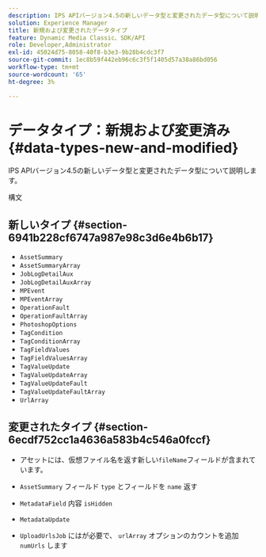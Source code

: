 ```yaml
---
description: IPS APIバージョン4.5の新しいデータ型と変更されたデータ型について説明します。
solution: Experience Manager
title: 新規および変更されたデータタイプ
feature: Dynamic Media Classic、SDK/API
role: Developer,Administrator
exl-id: 45024d75-8058-40f8-b3e3-9b28b4cdc3f7
source-git-commit: 1ec8b59f442eb96c6c3f5f1405d57a38a86bd056
workflow-type: tm+mt
source-wordcount: '65'
ht-degree: 3%

---
```


# データタイプ：新規および変更済み{#data-types-new-and-modified}

IPS APIバージョン4.5の新しいデータ型と変更されたデータ型について説明します。

構文

## 新しいタイプ {#section-6941b228cf6747a987e98c3d6e4b6b17}

* `AssetSummary`
* `AssetSummaryArray`
* `JobLogDetailAux`
* `JobLogDetailAuxArray`
* `MPEvent`
* `MPEventArray`
* `OperationFault`
* `OperationFaultArray`
* `PhotoshopOptions`
* `TagCondition`
* `TagConditionArray`
* `TagFieldValues`
* `TagFieldValuesArray`
* `TagValueUpdate`
* `TagValueUpdateArray`
* `TagValueUpdateFault`
* `TagValueUpdateFaultArray`
* `UrlArray`

## 変更されたタイプ {#section-6ecdf752cc1a4636a583b4c546a0fccf}

* アセットには、仮想ファイル名を返す新しい`fileName`フィールドが含まれています。
* `AssetSummary` フィールド `type` とフィールドを `name` 返す

* `MetadataField` 内容 `isHidden`

* `MetadataUpdate`
* `UploadUrlsJob` にはが必要で、 `urlArray` オプションのカウントを追加 `numUrls` します
